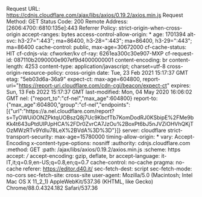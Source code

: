 Request URL: https://cdnjs.cloudflare.com/ajax/libs/axios/0.19.2/axios.min.js
Request Method: GET
Status Code: 200 
Remote Address: [2606:4700::6810:135e]:443
Referrer Policy: strict-origin-when-cross-origin
accept-ranges: bytes
access-control-allow-origin: *
age: 1701394
alt-svc: h3-27=":443"; ma=86400, h3-28=":443"; ma=86400, h3-29=":443"; ma=86400
cache-control: public, max-age=30672000
cf-cache-status: HIT
cf-cdnjs-via: cfworker/kv
cf-ray: 6261ea300c30e907-MXP
cf-request-id: 087110b2090000e907ef9d4000000001
content-encoding: br
content-length: 4253
content-type: application/javascript; charset=utf-8
cross-origin-resource-policy: cross-origin
date: Tue, 23 Feb 2021 15:17:37 GMT
etag: "5eb03d6a-36a9"
expect-ct: max-age=604800, report-uri="https://report-uri.cloudflare.com/cdn-cgi/beacon/expect-ct"
expires: Sun, 13 Feb 2022 15:17:37 GMT
last-modified: Mon, 04 May 2020 16:06:02 GMT
nel: {"report_to":"cf-nel","max_age":604800}
report-to: {"max_age":604800,"group":"cf-nel","endpoints":[{"url":"https:\/\/a.nel.cloudflare.com\/report?s=TyOWUi0ONZPktqUOBszQ8j7Uc9KbcfTb7KomDodRJ0KSbipE%2FMe9bKk4t643uPtdUIPJpHCA%2FDr0ZvrCA7JzOu%2BoxPt6bJ5nJVZiOHVhQKjTOzMWzRTv9YdIu78LeX%2BVdA%3D%3D"}]}
server: cloudflare
strict-transport-security: max-age=15780000
timing-allow-origin: *
vary: Accept-Encoding
x-content-type-options: nosniff
:authority: cdnjs.cloudflare.com
:method: GET
:path: /ajax/libs/axios/0.19.2/axios.min.js
:scheme: https
accept: */*
accept-encoding: gzip, deflate, br
accept-language: it-IT,it;q=0.9,en-US;q=0.8,en;q=0.7
cache-control: no-cache
pragma: no-cache
referer: https://editor.d40.it/
sec-fetch-dest: script
sec-fetch-mode: no-cors
sec-fetch-site: cross-site
user-agent: Mozilla/5.0 (Macintosh; Intel Mac OS X 11_2_1) AppleWebKit/537.36 (KHTML, like Gecko) Chrome/88.0.4324.182 Safari/537.36